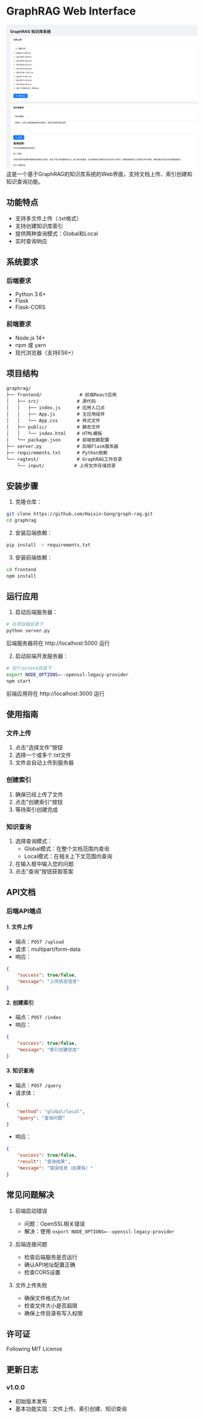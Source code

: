 # GraphRAG Web Interface
![主界面](images/api.png)
这是一个基于GraphRAG的知识库系统的Web界面，支持文档上传、索引创建和知识查询功能。

## 功能特点

- 支持多文件上传（.txt格式）
- 支持创建知识库索引
- 提供两种查询模式：Global和Local
- 实时查询响应

## 系统要求

### 后端要求
- Python 3.6+
- Flask
- Flask-CORS

### 前端要求
- Node.js 14+
- npm 或 yarn
- 现代浏览器（支持ES6+）

## 项目结构
```
graphrag/
├── frontend/              # 前端React应用
│   ├── src/              # 源代码
│   │   ├── index.js      # 应用入口点
│   │   ├── App.js        # 主应用组件
│   │   └── App.css       # 样式文件
│   ├── public/           # 静态文件
│   │   └── index.html    # HTML模板
│   └── package.json      # 前端依赖配置
├── server.py             # 后端Flask服务器
├── requirements.txt      # Python依赖
└── ragtest/              # GraphRAG工作目录
    └── input/           # 上传文件存储目录
```

## 安装步骤

1. 克隆仓库：
```bash
git clone https://github.com/Haixin-Gong/graph-rag.git
cd graphrag
```

2. 安装后端依赖：
```bash
pip install -r requirements.txt
```

3. 安装前端依赖：
```bash
cd frontend
npm install
```

## 运行应用

1. 启动后端服务器：
```bash
# 在项目根目录下
python server.py
```
后端服务器将在 http://localhost:5000 运行

2. 启动前端开发服务器：
```bash
# 在frontend目录下
export NODE_OPTIONS=--openssl-legacy-provider
npm start
```
前端应用将在 http://localhost:3000 运行

## 使用指南

### 文件上传
1. 点击"选择文件"按钮
2. 选择一个或多个.txt文件
3. 文件会自动上传到服务器

### 创建索引
1. 确保已经上传了文件
2. 点击"创建索引"按钮
3. 等待索引创建完成

### 知识查询
1. 选择查询模式：
   - Global模式：在整个文档范围内查询
   - Local模式：在相关上下文范围内查询
2. 在输入框中输入您的问题
3. 点击"查询"按钮获取答案

## API文档

### 后端API端点

#### 1. 文件上传
- 端点：`POST /upload`
- 请求：multipart/form-data
- 响应：
```json
{
    "success": true/false,
    "message": "上传状态信息"
}
```

#### 2. 创建索引
- 端点：`POST /index`
- 响应：
```json
{
    "success": true/false,
    "message": "索引创建状态"
}
```

#### 3. 知识查询
- 端点：`POST /query`
- 请求体：
```json
{
    "method": "global/local",
    "query": "查询问题"
}
```
- 响应：
```json
{
    "success": true/false,
    "result": "查询结果",
    "message": "错误信息（如果有）"
}
```

## 常见问题解决

1. 前端启动错误
   - 问题：OpenSSL相关错误
   - 解决：使用 `export NODE_OPTIONS=--openssl-legacy-provider`

2. 后端连接问题
   - 检查后端服务是否运行
   - 确认API地址配置正确
   - 检查CORS设置

3. 文件上传失败
   - 确保文件格式为.txt
   - 检查文件大小是否超限
   - 确保上传目录有写入权限

## 许可证

Following MIT License

## 更新日志

### v1.0.0
- 初始版本发布
- 基本功能实现：文件上传、索引创建、知识查询